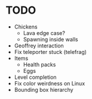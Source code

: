 # TODO
- Chickens
    - Lava edge case?
    - Spawning inside walls
- Geoffrey interaction
- Fix teleporter stuck (telefrag)
- Items 
    - Health packs
    - Eggs
- Level completion
- Fix color weirdness on Linux
- Bounding box hierarchy
